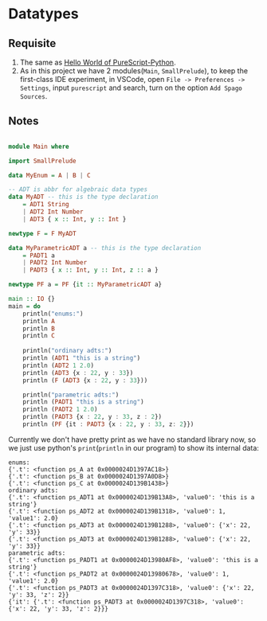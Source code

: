 # Datatypes

## Requisite

1. The same as [Hello World of PureScript-Python](https://github.com/Testing-PureScript-Python/hello-world).
2. As in this project we have 2 modules(`Main`, `SmallPrelude`), to keep the first-class IDE experiment,
   in VSCode, open `File -> Preferences -> Settings`, input `purescript` and search, turn on the option `Add Spago Sources`.

## Notes

```purescript

module Main where

import SmallPrelude

data MyEnum = A | B | C

-- ADT is abbr for algebraic data types
data MyADT -- this is the type declaration
    = ADT1 String
    | ADT2 Int Number
    | ADT3 { x :: Int, y :: Int }

newtype F = F MyADT

data MyParametricADT a -- this is the type declaration
    = PADT1 a
    | PADT2 Int Number
    | PADT3 { x :: Int, y :: Int, z :: a }

newtype PF a = PF {it :: MyParametricADT a}

main :: IO {}
main = do
    println("enums:")
    println A
    println B
    println C
    
    println("ordinary adts:")
    println (ADT1 "this is a string")
    println (ADT2 1 2.0)
    println (ADT3 {x : 22, y : 33})
    println (F (ADT3 {x : 22, y : 33}))

    println("parametric adts:")
    println (PADT1 "this is a string")
    println (PADT2 1 2.0)
    println (PADT3 {x : 22, y : 33, z : 2})
    println (PF {it : PADT3 {x : 22, y : 33, z: 2}})
```

Currently we don't have pretty print as we have no standard library now,
so we just use python's `print`(`println` in our program) to show its
internal data:

```
enums:
{'.t': <function ps_A at 0x0000024D1397AC18>}
{'.t': <function ps_B at 0x0000024D1397A0D8>}
{'.t': <function ps_C at 0x0000024D139B1438>}
ordinary adts:
{'.t': <function ps_ADT1 at 0x0000024D139B13A8>, 'value0': 'this is a string'}
{'.t': <function ps_ADT2 at 0x0000024D139B1318>, 'value0': 1, 'value1': 2.0}
{'.t': <function ps_ADT3 at 0x0000024D139B1288>, 'value0': {'x': 22, 'y': 33}}
{'.t': <function ps_ADT3 at 0x0000024D139B1288>, 'value0': {'x': 22, 'y': 33}}
parametric adts:
{'.t': <function ps_PADT1 at 0x0000024D13980AF8>, 'value0': 'this is a string'}
{'.t': <function ps_PADT2 at 0x0000024D13980678>, 'value0': 1, 'value1': 2.0}
{'.t': <function ps_PADT3 at 0x0000024D1397C318>, 'value0': {'x': 22, 'y': 33, 'z': 2}}
{'it': {'.t': <function ps_PADT3 at 0x0000024D1397C318>, 'value0': {'x': 22, 'y': 33, 'z': 2}}}
```
